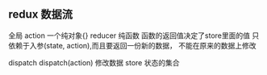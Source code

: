 ## redux 数据流
全局 
action 一个纯对象{}
reducer 纯函数 函数的返回值决定了store里面的值
 只依赖于入参(state, action),而且要返回一份新的数据， 不能在原来的数据上修改
 
dispatch dispatch(action) 修改数据
store 状态的集合

